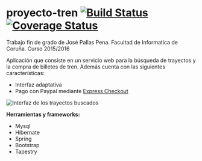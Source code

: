 # proyecto-tren [![Build Status](https://travis-ci.org/josepallas/proyecto-tren.svg?branch=master)](https://travis-ci.org/josepallas/proyecto-tren) [![Coverage Status](https://coveralls.io/repos/github/josepallas/proyecto-tren/badge.svg?branch=master)](https://coveralls.io/github/josepallas/proyecto-tren?branch=master)
Trabajo fin de grado de José Pallas Pena. Facultad de Informatica de Coruña. Curso 2015/2016

Aplicación que consiste en un servicio web para la búsqueda de trayectos y la compra de billetes de tren. Además cuenta con las siguientes características:
+ Interfaz adaptativa
+ Pago con Paypal mediante [Express Checkout](https://developer.paypal.com/docs/classic/express-checkout/) 

![Interfaz de los trayectos buscados](https://cloud.githubusercontent.com/assets/15655237/16739641/6f58b396-479b-11e6-82de-659a11bdd663.png)

**Herramientas y frameworks:**

+ Mysql
+ Hibernate
+ Spring
+ Bootstrap
+ Tapestry

